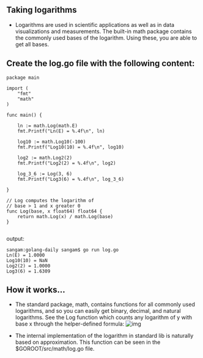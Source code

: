 ## Taking logarithms

- Logarithms are used in scientific applications as well as in data visualizations and measurements. 
The built-in math package contains the commonly used bases of the logarithm. Using these, you are able to get all bases.

## Create the log.go file with the following content:
```
package main

import (
	"fmt"
	"math"
)

func main() {

	ln := math.Log(math.E)
	fmt.Printf("Ln(E) = %.4f\n", ln)

	log10 := math.Log10(-100)
	fmt.Printf("Log10(10) = %.4f\n", log10)

	log2 := math.Log2(2)
	fmt.Printf("Log2(2) = %.4f\n", log2)

	log_3_6 := Log(3, 6)
	fmt.Printf("Log3(6) = %.4f\n", log_3_6)

}

// Log computes the logarithm of
// base > 1 and x greater 0
func Log(base, x float64) float64 {
	return math.Log(x) / math.Log(base)
}


```
output:
```
sangam:golang-daily sangam$ go run log.go 
Ln(E) = 1.0000
Log10(10) = NaN
Log2(2) = 1.0000
Log3(6) = 1.6309
```
## How it works...
- The standard package, math, contains functions for all commonly used logarithms,
and so you can easily get binary, decimal, and natural logarithms. See the Log function which counts any 
logarithm of y with base x through the helper-defined formula:
![img](https://raw.githubusercontent.com/collabnix/gopherlabs/master/img/log.jpg)

- The internal implementation of the logarithm in standard lib is naturally based on approximation.
This function can be seen in the $GOROOT/src/math/log.go file.

